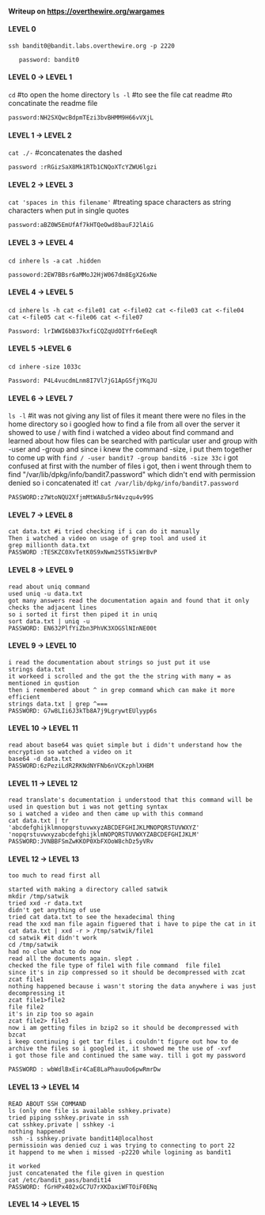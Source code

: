 #### Writeup on https://overthewire.org/wargames
#### LEVEL 0

`ssh bandit0@bandit.labs.overthewire.org -p 2220`
```
   password: bandit0
```
#### LEVEL 0 -> LEVEL 1

`cd` #to open the home directory
`ls -l` #to see the file
cat readme #to concatinate the readme file
```
password:NH2SXQwcBdpmTEzi3bvBHMM9H66vVXjL
```
#### LEVEL 1 -> LEVEL 2

`cat ./-` #concatenates the dashed
```
password :rRGizSaX8Mk1RTb1CNQoXTcYZWU6lgzi
```

#### LEVEL 2 -> LEVEL 3

`cat 'spaces in this filename'` #treating space characters as string characters when put in single quotes
```
password:aBZ0W5EmUfAf7kHTQeOwd8bauFJ2lAiG
```
#### LEVEL 3 -> LEVEL 4

`cd inhere`
`ls -a`
`cat .hidden`
```
passoword:2EW7BBsr6aMMoJ2HjW067dm8EgX26xNe
```
#### LEVEL 4 -> LEVEL 5

`cd inhere`
`ls -h
cat <-file01
cat <-file02
cat <-file03
cat <-file04
cat <-file05
cat <-file06
cat <-file07`
```
Password: lrIWWI6bB37kxfiCQZqUdOIYfr6eEeqR
```
#### LEVEL 5 ->LEVEL 6
`cd inhere`
`-size 1033c`
```
Password: P4L4vucdmLnm8I7Vl7jG1ApGSfjYKqJU
```
#### LEVEL 6 -> LEVEL 7

`ls -l` #it was not giving any list of files it meant there were no files in the home directory so i googled how to find a file from all over the server it showed to use / with find
i watched a video about find command and learned about how files can be searched with particular user and group with -user and -group and since i knew the command -size, i put them together to come up with
`find / -user bandit7 -group bandit6 -size 33c`
i got confused at first with the number of files i got, then i went through them to find "/var/lib/dpkg/info/bandit7.password" which didn't end with permission denied so i concatenated it!
`cat /var/lib/dpkg/info/bandit7.password`
```
PASSWORD:z7WtoNQU2XfjmMtWA8u5rN4vzqu4v99S
```
#### LEVEL 7 -> LEVEL 8
````
cat data.txt #i tried checking if i can do it manually
Then i watched a video on usage of grep tool and used it
grep millionth data.txt
PASSWORD :TESKZC0XvTetK0S9xNwm25STk5iWrBvP
````
#### LEVEL 8 -> LEVEL 9
````
read about uniq command
used uniq -u data.txt
got many answers read the documentation again and found that it only checks the adjacent lines
so i sorted it first then piped it in uniq
sort data.txt | uniq -u
PASSWORD: EN632PlfYiZbn3PhVK3XOGSlNInNE00t
````
#### LEVEL 9 -> LEVEL 10
````
i read the documentation about strings so just put it use
strings data.txt
it workeed i scrolled and the got the the string with many = as mentioned in qustion
then i remembered about ^ in grep command which can make it more efficient
strings data.txt | grep ^===
PASSWORD: G7w8LIi6J3kTb8A7j9LgrywtEUlyyp6s
````
#### LEVEL 10 -> LEVEL 11
````
read about base64 was quiet simple but i didn't understand how the encryption so watched a video on it
base64 -d data.txt
PASSWORD:6zPeziLdR2RKNdNYFNb6nVCKzphlXHBM
````
#### LEVEL 11 -> LEVEL 12
````
read translate's documentation i understood that this command will be used in question but i was not getting syntax
so i watched a video and then came up with this command
cat data.txt | tr 'abcdefghijklmnopqrstuvwxyzABCDEFGHIJKLMNOPQRSTUVWXYZ' 'nopqrstuvwxyzabcdefghijklmNOPQRSTUVWXYZABCDEFGHIJKLM'
PASSWORD:JVNBBFSmZwKKOP0XbFXOoW8chDz5yVRv
````
#### LEVEL 12 -> LEVEL 13
````
too much to read first all

started with making a directory called satwik
mkdir /tmp/satwik
tried xxd -r data.txt
didn't get anything of use
tried cat data.txt to see the hexadecimal thing 
read the xxd man file again figuered that i have to pipe the cat in it
cat data.txt | xxd -r > /tmp/satwik/file1
cd satwik #it didn't work
cd /tmp/satwik
had no clue what to do now
read all the documents again. slept .
checked the file type of file1 with file command  file file1
since it's in zip compressed so it should be decompressed with zcat
zcat file1
nothing happened because i wasn't storing the data anywhere i was just decompressing it
zcat file1>file2
file file2
it's in zip too so again
zcat file2> file3
now i am getting files in bzip2 so it should be decompressed with
bzcat
i keep continuing i get tar files i couldn't figure out how to de archive the files so i googled it, it showed me the use of -xvf
i got those file and continued the same way. till i got my password

PASSWORD : wbWdlBxEir4CaE8LaPhauuOo6pwRmrDw
````
#### LEVEL 13 -> LEVEL 14
````
READ ABOUT SSH COMMAND
ls (only one file is available sshkey.private)
tried piping sshkey.private in ssh
cat sshkey.private | sshkey -i
nothing happened 
 ssh -i sshkey.private bandit14@localhost
permissioin was denied cuz i was trying to connecting to port 22
it happend to me when i missed -p2220 while logining as bandit1
 
it worked
just concatenated the file given in question
cat /etc/bandit_pass/bandit14
PASSWORD: fGrHPx402xGC7U7rXKDaxiWFTOiF0ENq
````
#### LEVEL 14 -> LEVEL 15
````

